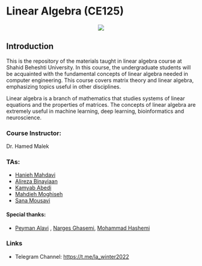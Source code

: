 # Linear Algebra (CE125)

<p align="center">
  <img src="https://github.com/SBU-CE/Linear-Algebra/blob/main/Winter_2022/img/Banner.png">	
</p>

## Introduction

This is the repository of the materials taught in linear algebra course at Shahid Beheshti University. In this course, the undergraduate students will be acquainted with the fundamental concepts of linear algebra needed in computer engineering. This course covers matrix theory and linear algebra, emphasizing topics useful in other disciplines. 

Linear algebra is a branch of mathematics that studies systems of linear equations and the properties
of matrices. The concepts of linear algebra are extremely useful in machine learning, deep learning,
bioinformatics and neuroscience.

### Course Instructor:
  Dr. Hamed Malek 

### TAs: 

 - [Hanieh Mahdavi](https://github.com/haniehm26)
 - [Alireza Binayiaan](https://github.com/alireza00bin)
 - [Kamyab Abedi](https://github.com/KamyabAbedi)
 - [Mahdieh Moghiseh](https://github.com/MahdiehMoghiseh)
 - [Sana Mousavi](https://github.com/sanoooavi)


#### Special thanks:
 - [Peyman Alavi](https://github.com/peyman-alv) , [Narges Ghasemi](https://github.com/NNargesNN), [Mohammad Hashemi](https://github.com/mohammadhashemii)

 ### Links

 - Telegram Channel: https://t.me/la_winter2022
